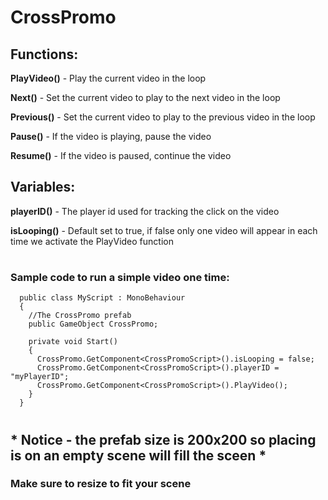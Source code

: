 # CrossPromo

## Functions:

**PlayVideo()**  - Play the current video in the loop

**Next()** - Set the current video to play to the next video in the loop

**Previous()** - Set the current video to play to the previous video in the loop

**Pause()** - If the video is playing, pause the video

**Resume()** - If the video is paused, continue the video

## Variables:

**playerID()** - The player id used for tracking the click on the video

**isLooping()** - Default set to true, if false only one video will appear in each time we activate the PlayVideo function

#

### Sample code to run a simple video one time:

```
  public class MyScript : MonoBehaviour
  {
    //The CrossPromo prefab
    public GameObject CrossPromo;

    private void Start()
    {
      CrossPromo.GetComponent<CrossPromoScript>().isLooping = false;
      CrossPromo.GetComponent<CrossPromoScript>().playerID = "myPlayerID";
      CrossPromo.GetComponent<CrossPromoScript>().PlayVideo();
    }
  }
```
#

## * Notice - the prefab size is 200x200 so placing is on an empty scene will fill the sceen *
### Make sure to resize to fit your scene 
